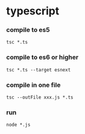 # typescript

### compile to es5
```
tsc *.ts
```
### compile to es6 or higher
```
tsc *.ts --target esnext
```

### compile in one file
```
tsc --outFile xxx.js *.ts
```

### run
```
node *.js
```